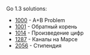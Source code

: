 Go 1.3 solutions:

- [1000](1000/main.go) - A+B Problem
- [1001](1001/main.go) - Обратный корень
- [1014](1014/main.go) - Произведение цифр
- [1287](1287/solution.go) - Каналы на Марсе
- [2056](2056/main.go) - Стипендия
